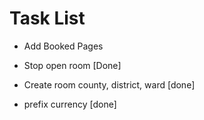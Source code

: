 # Task List

- Add Booked Pages

- Stop open room [Done]

- Create room county, district, ward [done]

- prefix currency [done]
